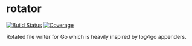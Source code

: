 rotator
=======

[![Build Status](http://img.shields.io/travis/dogenzaka/rotator.svg?style=flat)](https://travis-ci.org/dogenzaka/rotator)
[![Coverage](http://img.shields.io/codecov/c/github/dogenzaka/rotator.svg?style=flat)](https://codecov.io/github/dogenzaka/rotator)

Rotated file writer for Go which is heavily inspired by log4go appenders.
